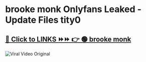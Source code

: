 
 # brooke monk Onlyfans Leaked - Update Files tity0

## <h2><a href="https://clipsfans.com/brooke_monk&ref=git">🔗 Click to LINKS ⏩⏩ 👉 🟢 brooke monk </a></h2>

<a href="https://clipsfans.com/brooke_monk&ref=git" rel="nofollow" data-target="animated-image.originalLink"><img src="https://i.ibb.co.com/xMMVF88/686577567.gif" alt="Viral Video Original" style="max-width: 100%; display: inline-block;" data-target="animated-image.originalImage"></a>

